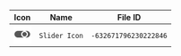 | Icon | Name | File ID |
| ---  | ---  | ---     |
| ![](Slider%20Icon.png) | `Slider Icon` | `-632671796230222846` |
